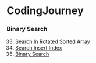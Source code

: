 # CodingJourney

### Binary Search

33.   [Search In Rotated Sorted Array](Searching/BinarySearch/SearchInRotatedSortedArray.java)
35.   [Search Insert Index](Searching/BinarySearch/SearchInsert.java)
705. [Binary Search](Searching/BinarySearch/BinarySearch.java)

